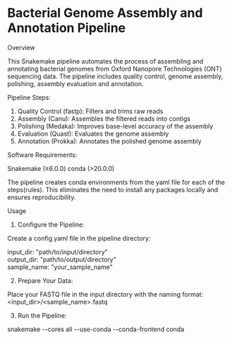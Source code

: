 # Bacterial Genome Assembly and Annotation Pipeline

Overview

This Snakemake pipeline automates the process of assembling and annotating bacterial genomes from Oxford Nanopore Technologies (ONT) sequencing data. The pipeline includes quality control, genome assembly, polishing, assembly evaluation and annotation.

Pipeline Steps:

1. Quality Control (fastp): Filters and trims raw reads
2. Assembly (Canu): Assembles the filtered reads into contigs
3. Polishing (Medaka): Improves base-level accuracy of the assembly
4. Evaluation (Quast): Evaluates the genome assembly
5. Annotation (Prokka): Annotates the polished genome assembly

Software Requirements:

Snakemake (≥6.0.0)
conda (>20.0.0)

The pipeline creates conda environments from the yaml file for each of the steps(rules). This eliminates the need to install any packages locally and ensures reproducibility.

Usage

1. Configure the Pipeline:

Create a config.yaml file in the pipeline directory:

input_dir: "path/to/input/directory"<br/>
output_dir: "path/to/output/directory"<br/>
sample_name: "your_sample_name"

2. Prepare Your Data:

Place your FASTQ file in the input directory with the naming format:
<input_dir>/<sample_name>.fastq

3. Run the Pipeline:

snakemake --cores all --use-conda --conda-frontend conda

